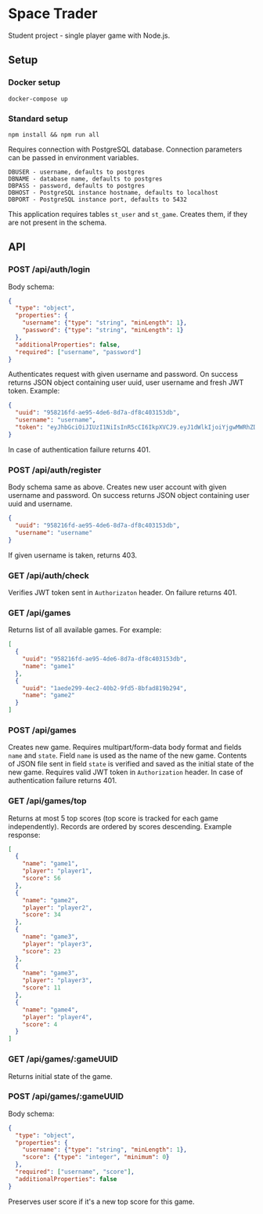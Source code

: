 # Space Trader
Student project - single player game with Node.js.

## Setup

### Docker setup

```
docker-compose up
```

### Standard setup

```
npm install && npm run all
```

Requires connection with PostgreSQL database. Connection parameters can be passed in environment variables.

```
DBUSER - username, defaults to postgres
DBNAME - database name, defaults to postgres
DBPASS - password, defaults to postgres
DBHOST - PostgreSQL instance hostname, defaults to localhost
DBPORT - PostgreSQL instance port, defaults to 5432
```

This application requires tables ```st_user``` and ```st_game```. 
Creates them, if they are not present in the schema.

## API

### POST /api/auth/login
Body schema:
```json
{
  "type": "object",
  "properties": {
    "username": {"type": "string", "minLength": 1},
    "password": {"type": "string", "minLength": 1}
  },
  "additionalProperties": false,
  "required": ["username", "password"]
}
```
Authenticates request with given username and password. On success returns JSON object
containing user uuid, user username and fresh JWT token. Example:
```json
{
  "uuid": "958216fd-ae95-4de6-8d7a-df8c403153db",
  "username": "username",
  "token": "eyJhbGciOiJIUzI1NiIsInR5cCI6IkpXVCJ9.eyJ1dWlkIjoiYjgwMWRhZDMtOWU4NC00MTIyLTgyNTQtZGRhZmM0MmQ2MDQ5IiwidXNlcm5hbWUiOiJvcmRkZW8iLCJpYXQiOjE1NjA1MjYxNTYsImV4cCI6MTU2MDk1ODE1Nn0.rppY8A2pbX0tthfzqxp9C-vAQYS_pzfyCzLwT4nOHeg"
}
```
In case of authentication failure returns 401.

### POST /api/auth/register
Body schema same as above.
Creates new user account with given username and password. On success returns JSON object
containing user uuid and username.
```json
{
  "uuid": "958216fd-ae95-4de6-8d7a-df8c403153db",
  "username": "username"
}
```
If given username is taken, returns 403.

### GET /api/auth/check
Verifies JWT token sent in ```Authorizaton``` header. On failure returns 401.

### GET /api/games
Returns list of all available games. For example:
```json
[
  {
    "uuid": "958216fd-ae95-4de6-8d7a-df8c403153db",
    "name": "game1"
  },
  {
    "uuid": "1aede299-4ec2-40b2-9fd5-8bfad819b294",
    "name": "game2"
  }
]
```

### POST /api/games
Creates new game. Requires multipart/form-data body format and fields `name` and `state`.
Field `name` is used as the name of the new game.
Contents of JSON file sent in field ```state``` is verified and saved 
as the initial state of the new game. Requires valid JWT token in ```Authorization``` header.
In case of authentication failure returns 401.

### GET /api/games/top
Returns at most 5 top scores (top score is tracked for each game independently).
Records are ordered by scores descending.
Example response:
```json
[
  {
    "name": "game1",
    "player": "player1",
    "score": 56
  },
  {
    "name": "game2",
    "player": "player2",
    "score": 34
  },
  {
    "name": "game3",
    "player": "player3",
    "score": 23
  },
  {
    "name": "game3",
    "player": "player3",
    "score": 11
  },
  {
    "name": "game4",
    "player": "player4",
    "score": 4
  }
]
```

### GET /api/games/:gameUUID
Returns initial state of the game.

### POST /api/games/:gameUUID
Body schema:
```json
{
  "type": "object",
  "properties": {
    "username": {"type": "string", "minLength": 1},
    "score": {"type": "integer", "minimum": 0}
  },
  "required": ["username", "score"],
  "additionalProperties": false
}
```
Preserves user score if it's a new top score for this game.

